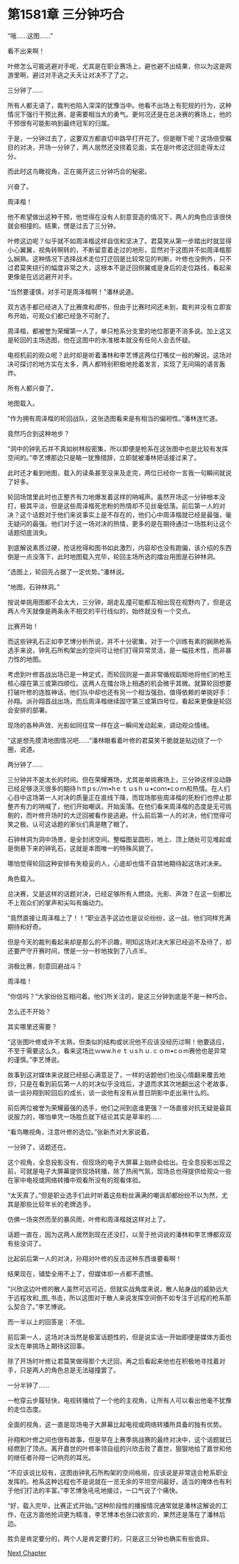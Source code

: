 # 第1581章 三分钟巧合

“哦……这图……”

看不出来啊！

叶修怎么可能逃避对手呢，尤其是在职业赛场上，避也避不出结果，你以为这是网游里啊，避过对手逃之夭夭让对决不了了之。

三分钟了……

所有人都无语了，裁判也陷入深深的犹豫当中。他看不出场上有犯规的行为，这种情况下强行干预比赛，是需要相当大的勇气。更何况还是在总决赛的赛场上，他的干预很有可能影响到最终冠军的归属。

于是，一分钟过去了，这要双方都直切中路早打开花了。但是眼下呢？这场倍受瞩目的对决，开场一分钟了，两人居然还没捞着见面，实在是叶修这迂回走得太过分。

而此时这鸟瞰视角，正在揭开这三分钟巧合的秘密。

兴奋了。

周泽楷！

他不希望做出这种干预，他觉得在没有人刻意营造的情况下，两人的角色应该很快就会相撞的。结果，愣是过去了三分钟。

叶修这边呢？似乎就不如周泽楷这样自信和坚决了。君莫笑从第一步踏出时就显得小心翼翼，视角转啊转的，不断留意着走过的地形，显然对于这图并不如周泽楷那么娴熟。这种情况下选择战术走位打迂回是比较常见的判断，叶修也没例外，只不过君莫笑绕行的幅度非常之大，这根本不是迂回侧翼或是身后的走位路线，看起来更像是在远远避开对手。

“当然要谨慎，对手可是周泽楷啊！”潘林说道。

双方选手都已经进入了比赛席和*图*书，但由于比赛时间还未到，裁判并没有立即宣布开始，可观众们都已经急不可耐了。

周泽楷，都被誉为荣耀第一人了，单只枪系分支里的地位那更不消多说。加上这又是轮回的主场选图，他在这图中的水准根本就没有任何人会去怀疑。

电视机前的观众呢？此时却是听着潘林和李艺博这两位打嘴仗一般的解说。这场对决可探讨的地方实在太多，两人都特别积极地抢着发言，实现了无间隔的语言轰炸。

所有人都兴奋了。

地图载入。

“作为拥有周泽楷的轮回战队，这张选图看来是有相当的偏袒性。”潘林连忙道。

竟然巧合到这种地步？

“洞中的钟乳石并不真如树林般密集，所以即便是枪系在这张图中也是比较有发挥空间的。”李艺博那边只是略一犹豫措辞，立即就被潘林把话接过来了。

此时还才看到地图，载入的读条甚至没来及走完，两位已经你一言我一句瞬间就说了好多。

轮回场馆里此时也正整齐有力地爆发着这样的呐喊声。虽然开场这一分钟根本没打，极其平淡，但是这些周泽楷死忠粉的热情却不见丝毫低落。前后第一人的对决？这个话题对于他们来说事实上是不存在的，他们心中周泽楷就已经是最强，毫无疑问的最强。他们对于这一场对决的热情，更多的是在期待通过一场胜利让这个话题彻底消失。

到底解说素质过硬，抢话抢得和图书如此激烈，内容却也没有跑偏，该介绍的东西倒是一点没落下，此时地图载入完毕，轮回主场所选的擂台用图是石钟林洞。

“选图上，轮回先占据了一定优势。”潘林说。

“地图，石钟林洞。”

按说单挑用图都不会太大，三分钟，胡走乱撞可能都互相出现在视野内了，但是这两人今天就像是两条永不相交的平行线似的，始终就没有一个交点。

比赛开始！

而这些钟乳石正如李艺博分析所说，并不十分密集，对于一个训练有素的娴熟枪系选手来说，钟乳石所构架出的空间可让他们打得异常灵活，是一幅技术性，而非暴力性的地图。

考虑到叶修首战出场已是一种定式，而轮回则是一直非常循规蹈矩地将他们的枪王核心摆在第三或第四顺位。这两人在擂台场上相遇的机会微乎其微。就算轮回想要打破叶修的连胜神话，他们队中却也还有另一个相当强劲，值得依赖的单挑好手：孙翔。派孙翔首战出场，而后周泽楷继续固守第三或第四号位，看起来更像是轮回会安排的部署。

现场的各种声效、光影如同往常一样在这一瞬间发动起来，调动观众情绪。

“这是想先摸清地图情况吧……”潘林眼看着叶修的君莫笑干脆就是贴边绕了一个圈，说道。

两分钟了……

三分钟并不是太长的时间。但在荣耀赛场，尤其是单挑赛场上，三分钟这样没动静已经足够浇灭很多的期待ｈttｐs://ｍ•hｅｔｕsｈｕ•coｍ•cｏｍ和热情。在人们心目中这场第一人对决的质量正在直线下降，而现场那些周泽楷的死粉们也停止那整齐有力的呐喊了，他们开始嘲讽，开始奚落。在他们看来周泽楷的态度是无可挑剔的，而叶修开场时的大迂回被看作是逃避。什么前后第一人的对决，他们觉得可笑之极。认可这话题的家伙们真是瞎了眼了。

石钟林洞为洞中场景，是全封闭空间。整幅图呈圆形，地上、顶上随处可见堆起或是倒悬下来的钟乳石，这就是本图唯一的特殊风貌了。

哪怕觉得轮回这种安排有失稳妥的人，心底却也情不自禁地期待起这场对决来。

角色载入。

总决赛，又是这样的话题对决，已经足够所有人燃烧。光影、声效？在这一刻都比不上观众们的掌声和尖叫有煽动力。

“竟然直接让周泽楷上了！！”职业选手这边也是议论纷纷，这一战，他们同样充满期待和好奇。

但是今天的裁判看起来却是那么的不识趣，明知这场对决大家已经迫不及待了，却还要严守开赛时间，愣是一分一秒地挨到了八点半。

消极比赛，刻意回避战斗？

周泽楷！

“你信吗？”大家纷纷互相问着。他们所关注的，是这三分钟到底是不是一种巧合。

怎么还不开始？

其实哪里还需要？

“这张图叶修或许不太熟，但类似的结构或状况他不应该没经历过啊！他要适应，不至于需要这么久，看来这场比ｗww.hｅｔｕsｈｕ.ｃｏm•cｏm赛他也是异常的谨慎。”李艺博说。

故事到这对媒体来说就已经挺心满意足了，一样的话题他们也没心情翻来覆去地炒，只是在看到前后第一人的对决似乎没戏后，才退而求其次地翻出这个老故事，谈一谈孙翔到轮回后的成长，谈一谈他有没有从昔日阴影中走出来什么的。

前后两位被誉为荣耀最强的选手，他们之间到底谁更强？一场直接对抗无疑是最具说服力的，哪怕单凭一场胜负就下结论其实是草率的……

“看鸟瞰视角，注意叶修的选位。”张新杰对大家说着。

一分钟了，话题还在。

这个视角，全息投影没有，但现场的电子大屏幕上始终会给出。在全息投影出现之前，可就是电子大屏幕提供现场转播，除了热闹气氛，现场总也得提供给观众一些在家中电视或网络转播中观看所没有的观看体验。

“太天真了。”但是职业选手们此时听着这些粉丝满满的嘲讽却都纷纷不以为然，尤其是那些比较年长的老牌选手。

仿佛一场突然而至的暴风雨，叶修和周泽楷就这样对上了。

话题一直在，因为这两人居然到现在还没打，以至于抢词说的潘林和李艺博都双双有些没词了。

比起前后第一人的对决，孙翔对叶修的反击这种东西谁要看啊！

结果现在，铺垫全用不上了，但媒体却一点都不遗憾。

“兴欣这边叶修的散人虽然可远可近，但就实战角度来说，散人贴身战的威胁远大于远程攻和_图_书击，所以这图对于散人来说发挥空间倒不如专注于远程的枪系那么契合了。”李艺博说。

而一半以上的回答是：不信。

前后第一人，这场对决当然是极富话题性的，但是说实话一开始即便是媒体方面也没太在单挑场上期待这回事。

除了开场时叶修让君莫笑做得那个大迂回，再之后看起来他也在积极地寻找着对手，只是两人的角色总是无法碰撞罢了。

一分半钟了……

一枪穿云步履轻快，电视转播给了一个他的主视角，让所有人可以看出他毫不犹豫的走位态度。

全面的视角，这一直是现场电子大屏幕比起电视或网络转播所具备的独有优势。

孙翔和叶修之间也很有故事，但是早在上赛季挑战赛的最终对决中，这个话题就已经燃到了顶点。离开嘉世的叶修率领自组的兴欣击败了嘉世，狠狠地给了嘉世和他的继任者孙翔一记响亮的耳光。

“不应该说比较有，这图由钟乳石所构架的空间格局，应该说是非常适合枪系职业发挥的。枪系这种远程也不是说就在一览无余的平坦空间最好，适当的掩体也有利于他们打法的丰富。”李艺博急吼吼地接过，一口气说了个痛快。

“好，载入完毕，比赛正式开始。”这种阶段性的播报情况通常就是潘林这解说的工作，在这方面他抢词更为精准，李艺博本也张口欲言的，果然还是落在了潘林后边。

胜负是肯定要分的，两个人是肯定要打的，只是这三分钟也确实有些诡异。



[Next Chapter](%E7%AC%AC1582%E7%AB%A0%20%E9%80%89%E4%BD%8D%E7%BB%87%E6%88%90%E7%9A%84%E7%BD%91%E7%BB%9C.md)